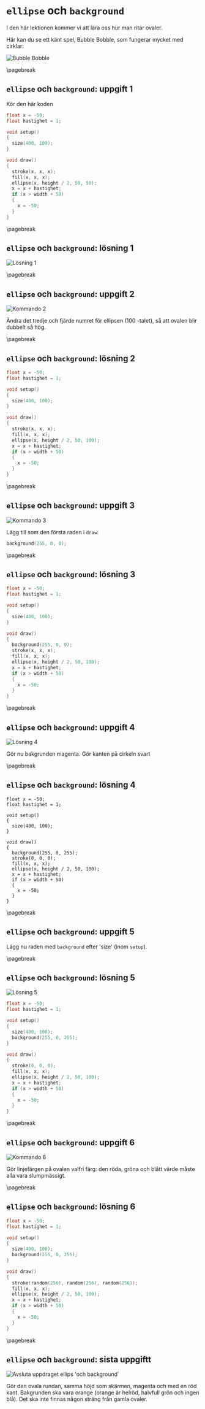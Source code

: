 # `ellipse` och `background`

I den här lektionen kommer vi att lära oss hur man ritar ovaler.

Här kan du se ett känt spel, Bubble Bobble,
som fungerar mycket med cirklar:

![Bubble Bobble](BubbleBobble.png)

\pagebreak

## `ellipse` och `background`: uppgift 1

Kör den här koden

```c++
float x = -50;
float hastighet = 1;

void setup()
{
  size(400, 100);
}

void draw()
{
  stroke(x, x, x);
  fill(x, x, x);
  ellipse(x, height / 2, 50, 50);
  x = x + hastighet;
  if (x > width + 50)
  {
    x = -50;
  }
}
```

\pagebreak

## `ellipse` och `background`: lösning 1

![Lösning 1](ellipse_och_background_1.png)

\pagebreak

## `ellipse` och `background`: uppgift 2

![Kommando 2](ellipse_och_background_2.png)

Ändra det tredje och fjärde numret för ellipsen (100 -talet),
så att ovalen blir dubbelt så hög.

\pagebreak

## `ellipse` och `background`: lösning 2

```c++
float x = -50;
float hastighet = 1;

void setup()
{
  size(400, 100);
}

void draw()
{
  stroke(x, x, x);
  fill(x, x, x);
  ellipse(x, height / 2, 50, 100);
  x = x + hastighet;
  if (x > width + 50)
  {
    x = -50;
  }
}
```

\pagebreak

## `ellipse` och `background`: uppgift 3

![Kommando 3](ellipse_och_background_3.png)

Lägg till som den första raden i `draw`:

```c++
background(255, 0, 0);
```

\pagebreak

## `ellipse` och `background`: lösning 3

```c++
float x = -50;
float hastighet = 1;

void setup()
{
  size(400, 100);
}

void draw()
{
  background(255, 0, 0);
  stroke(x, x, x);
  fill(x, x, x);
  ellipse(x, height / 2, 50, 100);
  x = x + hastighet;
  if (x > width + 50)
  {
    x = -50;
  }
}
```

\pagebreak

## `ellipse` och `background`: uppgift 4

![Lösning 4](ellipse_och_background_4.png)

Gör nu bakgrunden magenta.
Gör kanten på cirkeln svart

\pagebreak

## `ellipse` och `background`: lösning 4

```
float x = -50;
float hastighet = 1;

void setup()
{
  size(400, 100);
}

void draw()
{
  background(255, 0, 255);
  stroke(0, 0, 0);
  fill(x, x, x);
  ellipse(x, height / 2, 50, 100);
  x = x + hastighet;
  if (x > width + 50)
  {
    x = -50;
  }
}
```

\pagebreak

## `ellipse` och `background`: uppgift 5

Lägg nu raden med `background` efter 'size' (inom `setup`).

\pagebreak

## `ellipse` och `background`: lösning 5

![Lösning 5](ellipse_och_background_5.png)

```c++
float x = -50;
float hastighet = 1;

void setup()
{
  size(400, 100);
  background(255, 0, 255);
}

void draw()
{
  stroke(0, 0, 0);
  fill(x, x, x);
  ellipse(x, height / 2, 50, 100);
  x = x + hastighet;
  if (x > width + 50)
  {
    x = -50;
  }
}
```

\pagebreak

## `ellipse` och `background`: uppgift 6

![Kommando 6](ellipse_och_background_6.png)

Gör linjefärgen på ovalen valfri färg: den röda, gröna och
blått värde måste alla vara slumpmässigt.

\pagebreak

## `ellipse` och `background`: lösning 6

```c++
float x = -50;
float hastighet = 1;

void setup()
{
  size(400, 100);
  background(255, 0, 255);
}

void draw()
{
  stroke(random(256), random(256), random(256));
  fill(x, x, x);
  ellipse(x, height / 2, 50, 100);
  x = x + hastighet;
  if (x > width + 50)
  {
    x = -50;
  }
}
```

\pagebreak

## `ellipse` och `background`: sista uppgiftt

![Avsluta uppdraget `ellips 'och `background`](ellipse_och_background_uppgift.png)

Gör den ovala rundan, samma höjd som skärmen, magenta och med en röd kant.
Bakgrunden ska vara orange (orange är helröd, halvfull grön och ingen blå).
Det ska inte finnas någon sträng från gamla ovaler.
